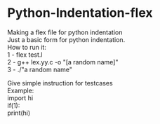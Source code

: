 # Python-Indentation-flex
Making a flex file for python indentation <br />
Just a basic form for python indentation.<br />
How to run it: <br />
1 -   flex test.l<br />
2 -   g++ lex.yy.c -o "[a random name]" <br />
3 -   ./"a random name" <br />

Give simple instruction for testcases <br />
Example: <br />
import hi <br />
if(1): <br />
 print(hi) <br />

